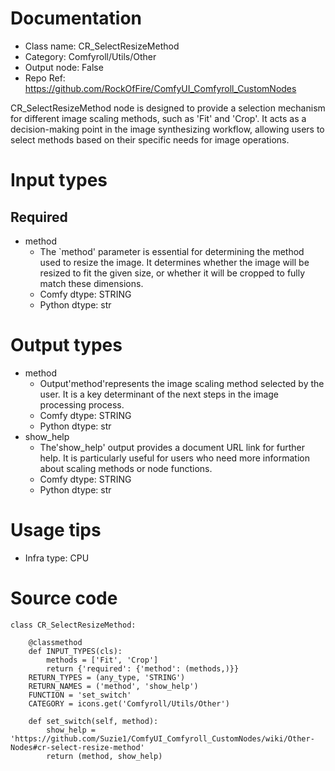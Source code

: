# Documentation
- Class name: CR_SelectResizeMethod
- Category: Comfyroll/Utils/Other
- Output node: False
- Repo Ref: https://github.com/RockOfFire/ComfyUI_Comfyroll_CustomNodes

CR_SelectResizeMethod node is designed to provide a selection mechanism for different image scaling methods, such as 'Fit' and 'Crop'. It acts as a decision-making point in the image synthesizing workflow, allowing users to select methods based on their specific needs for image operations.

# Input types
## Required
- method
    - The `method' parameter is essential for determining the method used to resize the image. It determines whether the image will be resized to fit the given size, or whether it will be cropped to fully match these dimensions.
    - Comfy dtype: STRING
    - Python dtype: str

# Output types
- method
    - Output'method'represents the image scaling method selected by the user. It is a key determinant of the next steps in the image processing process.
    - Comfy dtype: STRING
    - Python dtype: str
- show_help
    - The'show_help' output provides a document URL link for further help. It is particularly useful for users who need more information about scaling methods or node functions.
    - Comfy dtype: STRING
    - Python dtype: str

# Usage tips
- Infra type: CPU

# Source code
```
class CR_SelectResizeMethod:

    @classmethod
    def INPUT_TYPES(cls):
        methods = ['Fit', 'Crop']
        return {'required': {'method': (methods,)}}
    RETURN_TYPES = (any_type, 'STRING')
    RETURN_NAMES = ('method', 'show_help')
    FUNCTION = 'set_switch'
    CATEGORY = icons.get('Comfyroll/Utils/Other')

    def set_switch(self, method):
        show_help = 'https://github.com/Suzie1/ComfyUI_Comfyroll_CustomNodes/wiki/Other-Nodes#cr-select-resize-method'
        return (method, show_help)
```